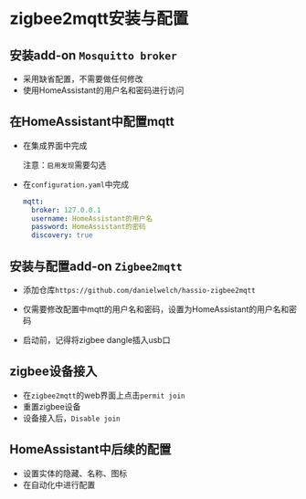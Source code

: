 # zigbee2mqtt安装与配置

## 安装add-on `Mosquitto broker`

- 采用缺省配置，不需要做任何修改
- 使用HomeAssistant的用户名和密码进行访问

## 在HomeAssistant中配置mqtt

- 在集成界面中完成

  注意：`启用发现`需要勾选

- 在`configuration.yaml`中完成

    ```yaml
    mqtt:
      broker: 127.0.0.1
      username: HomeAssistant的用户名
      password: HomeAssistant的密码
      discovery: true
    ```

## 安装与配置add-on `Zigbee2mqtt`

- 添加仓库`https://github.com/danielwelch/hassio-zigbee2mqtt`

- 仅需要修改配置中mqtt的用户名和密码，设置为HomeAssistant的用户名和密码

- 启动前，记得将zigbee dangle插入usb口

## zigbee设备接入

- 在`zigbee2mqtt`的web界面上点击`permit join`
- 重置zigbee设备
- 设备接入后，`Disable join`

## HomeAssistant中后续的配置

- 设置实体的隐藏、名称、图标
- 在自动化中进行配置